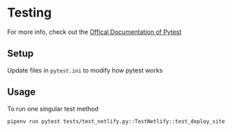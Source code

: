 # Testing

For more info, check out the [Offical Documentation of Pytest](https://docs.pytest.org/en/latest/logging.html)

## Setup

Update files in `pytest.ini` to modify how pytest works

## Usage

To run one singular test method

```
pipenv run pytest tests/test_netlify.py::TestNetlify::test_deploy_site
```
